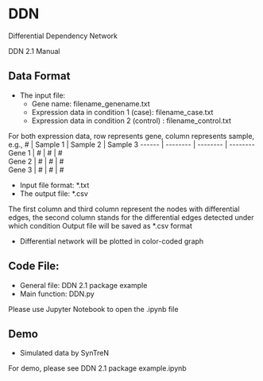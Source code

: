 # DDN
Differential Dependency Network

DDN 2.1 Manual

## Data Format

* The input file:
	* Gene name: filename_genename.txt
	* Expression data in condition 1 (case): filename_case.txt
	* Expression data in condition 2 (control) : filename_control.txt

For both expression data, row represents gene, column represents sample, e.g., 
    #   | Sample 1 | Sample 2 | Sample 3 
 ------ | -------- | -------- | -------- 
 Gene 1 |    #     |    #     |    #     
 Gene 2 |    #     |    #     |    #     
 Gene 3 |    #     |    #     |    #     

* Input file format: *.txt
* The output file: *.csv

The first column and third column represent the nodes with differential edges, the second column stands for the differential edges detected under which condition
Output file will be saved as *.csv format

* Differential network will be plotted in color-coded graph

## Code File:

* General file: DDN 2.1 package example
* Main function: DDN.py

Please use Jupyter Notebook to open the .ipynb file

## Demo

* Simulated data by SynTreN

For demo, please see DDN 2.1 package example.ipynb
